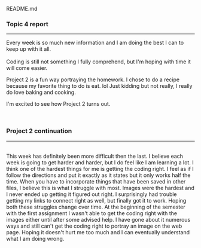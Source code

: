 README.md

<h3>Topic 4 report</h3>
<hr />
Every week is so much new information and I am doing the best I can to keep up with it all.
<br />
<br />
Coding is still not something I fully comprehend, but I'm hoping with time it will come easier.
<br />

Project 2 is a fun way portraying the homework. I chose to do a recipe because my favorite thing to do is eat. lol Just kidding but not really, I really do love baking and cooking.
<br />

I'm excited to see how Project 2 turns out.

<br/>
<h3>Project 2 continuation</h3>
<hr />
<br/>
This week has definitely been more difficult then the last. I believe each week is going to get harder and harder, but I do feel like I am learning a lot. I think one of the hardest things for me is getting the coding right. I feel as if I follow the directions and put it exactly as it states but it only works half the time. When you have to incorporate things that have been saved in other files, I believe this is what I struggle with most. Images were the hardest and I never ended up getting it figured out right. I surprisingly had trouble getting my links to connect right as well, but finally got it to work. Hoping both these struggles change over time. At the beginning of the semester with the first assignment I wasn't able to get the coding right with the images either until after some advised help. I have gone about it numerous ways and still can't get the coding right to portray an image on the web page. Hoping it doesn't hurt me too much and I can eventually understand what I am doing wrong.
